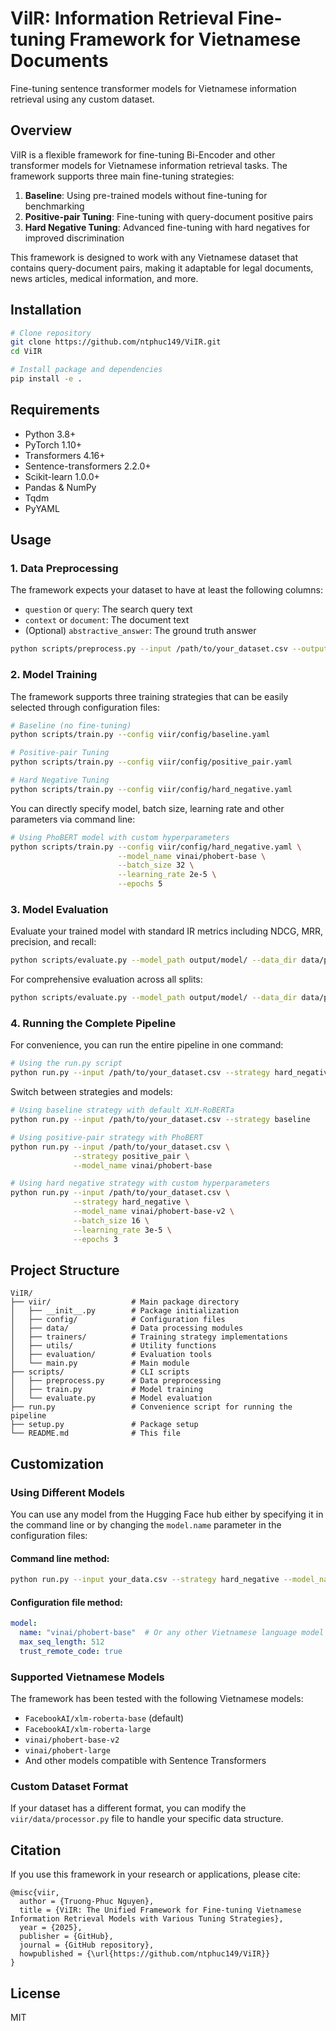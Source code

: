 # ViIR: Information Retrieval Fine-tuning Framework for Vietnamese Documents

Fine-tuning sentence transformer models for Vietnamese information retrieval using any custom dataset.

## Overview

ViIR is a flexible framework for fine-tuning Bi-Encoder and other transformer models for Vietnamese information retrieval tasks. The framework supports three main fine-tuning strategies:

1. **Baseline**: Using pre-trained models without fine-tuning for benchmarking
2. **Positive-pair Tuning**: Fine-tuning with query-document positive pairs
3. **Hard Negative Tuning**: Advanced fine-tuning with hard negatives for improved discrimination

This framework is designed to work with any Vietnamese dataset that contains query-document pairs, making it adaptable for legal documents, news articles, medical information, and more.

## Installation

```bash
# Clone repository
git clone https://github.com/ntphuc149/ViIR.git
cd ViIR

# Install package and dependencies
pip install -e .
```

## Requirements

- Python 3.8+
- PyTorch 1.10+
- Transformers 4.16+
- Sentence-transformers 2.2.0+
- Scikit-learn 1.0.0+
- Pandas & NumPy
- Tqdm
- PyYAML

## Usage

### 1. Data Preprocessing

The framework expects your dataset to have at least the following columns:
- `question` or `query`: The search query text
- `context` or `document`: The document text
- (Optional) `abstractive_answer`: The ground truth answer

```bash
python scripts/preprocess.py --input /path/to/your_dataset.csv --output data/processed/
```

### 2. Model Training

The framework supports three training strategies that can be easily selected through configuration files:

```bash
# Baseline (no fine-tuning)
python scripts/train.py --config viir/config/baseline.yaml

# Positive-pair Tuning
python scripts/train.py --config viir/config/positive_pair.yaml

# Hard Negative Tuning
python scripts/train.py --config viir/config/hard_negative.yaml
```

You can directly specify model, batch size, learning rate and other parameters via command line:

```bash
# Using PhoBERT model with custom hyperparameters
python scripts/train.py --config viir/config/hard_negative.yaml \
                        --model_name vinai/phobert-base \
                        --batch_size 32 \
                        --learning_rate 2e-5 \
                        --epochs 5
```

### 3. Model Evaluation

Evaluate your trained model with standard IR metrics including NDCG, MRR, precision, and recall:

```bash
python scripts/evaluate.py --model_path output/model/ --data_dir data/processed/ --split test
```

For comprehensive evaluation across all splits:

```bash
python scripts/evaluate.py --model_path output/model/ --data_dir data/processed/ --split all
```

### 4. Running the Complete Pipeline

For convenience, you can run the entire pipeline in one command:

```bash
# Using the run.py script
python run.py --input /path/to/your_dataset.csv --strategy hard_negative
```

Switch between strategies and models:

```bash
# Using baseline strategy with default XLM-RoBERTa
python run.py --input /path/to/your_dataset.csv --strategy baseline

# Using positive-pair strategy with PhoBERT
python run.py --input /path/to/your_dataset.csv \
              --strategy positive_pair \
              --model_name vinai/phobert-base

# Using hard negative strategy with custom hyperparameters
python run.py --input /path/to/your_dataset.csv \
              --strategy hard_negative \
              --model_name vinai/phobert-base-v2 \
              --batch_size 16 \
              --learning_rate 3e-5 \
              --epochs 3
```

## Project Structure

```
ViIR/
├── viir/                  # Main package directory
│   ├── __init__.py        # Package initialization
│   ├── config/            # Configuration files
│   ├── data/              # Data processing modules
│   ├── trainers/          # Training strategy implementations
│   ├── utils/             # Utility functions
│   ├── evaluation/        # Evaluation tools
│   └── main.py            # Main module
├── scripts/               # CLI scripts
│   ├── preprocess.py      # Data preprocessing
│   ├── train.py           # Model training
│   └── evaluate.py        # Model evaluation
├── run.py                 # Convenience script for running the pipeline
├── setup.py               # Package setup
└── README.md              # This file
```

## Customization

### Using Different Models

You can use any model from the Hugging Face hub either by specifying it in the command line or by changing the `model.name` parameter in the configuration files:

#### Command line method:
```bash
python run.py --input your_data.csv --strategy hard_negative --model_name vinai/phobert-base
```

#### Configuration file method:
```yaml
model:
  name: "vinai/phobert-base"  # Or any other Vietnamese language model
  max_seq_length: 512
  trust_remote_code: true
```

### Supported Vietnamese Models

The framework has been tested with the following Vietnamese models:
- `FacebookAI/xlm-roberta-base` (default)
- `FacebookAI/xlm-roberta-large` 
- `vinai/phobert-base-v2`
- `vinai/phobert-large`
- And other models compatible with Sentence Transformers

### Custom Dataset Format

If your dataset has a different format, you can modify the `viir/data/processor.py` file to handle your specific data structure.

## Citation

If you use this framework in your research or applications, please cite:

```
@misc{viir,
  author = {Truong-Phuc Nguyen},
  title = {ViIR: The Unified Framework for Fine-tuning Vietnamese Information Retrieval Models with Various Tuning Strategies},
  year = {2025},
  publisher = {GitHub},
  journal = {GitHub repository},
  howpublished = {\url{https://github.com/ntphuc149/ViIR}}
}
```

## License

MIT
